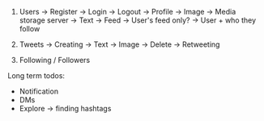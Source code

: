 1. Users
    -> Register
    -> Login
    -> Logout
    -> Profile
        -> Image -> Media storage server
        -> Text
    -> Feed
        -> User's feed only?
        -> User + who they follow

2. Tweets
    -> Creating
        -> Text
        -> Image
    -> Delete
    -> Retweeting

3. Following / Followers

Long term todos:
- Notification
- DMs
- Explore -> finding hashtags